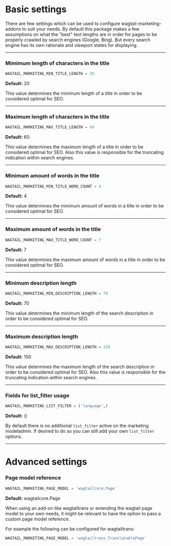 # Basic settings

There are few settings which can be used to configure wagtail-marketing-addons to suit your needs. By default this package makes a few assumptions on what the "best" text lengths are in order for pages to be properly crawled by search engines (Google, Bing). But every search engine has its own rationale and viewport states for displaying.

---

### Mimimum length of characters in the title

```python
WAGTAIL_MARKETING_MIN_TITLE_LENGTH = 20
```

**Default:** 20

This value determines the minimum length of a title in order to be considered optimal for SEO.

---

### Maximum length of characters in the title

```python
WAGTAIL_MARKETING_MAX_TITLE_LENGTH = 60
```

**Default:** 60

This value determines the maximum length of a title in order to be considered optimal for SEO. 
Also this value is responsible for the truncating indication within search engines.

---

### Minimum amount of words in the title

```python
WAGTAIL_MARKETING_MIN_TITLE_WORD_COUNT = 4
```

**Default:** 4

This value determines the minimum amount of words in a title in order to be considered optimal for SEO.

---

### Maximum amount of words in the title

```python
WAGTAIL_MARKETING_MAX_TITLE_WORD_COUNT = 7
```

**Default:** 7

This value determines the maximum amount of words in a title in order to be considered optimal for SEO.

---

### Minimum description length

```python
WAGTAIL_MARKETING_MIN_DESCRIPTION_LENGTH = 70
```

**Default:** 70

This value determines the minimum length of the search description in order to be considered optimal for SEO.

---

### Maximum description length

```python
WAGTAIL_MARKETING_MAX_DESCRIPTION_LENGTH = 150
```

**Default:** 150

This value determines the maximum length of the search description in order to be considered optimal for SEO.
Also this value is responsible for the truncating indication within search engines.

---

### Fields for list_filter usage

```python
WAGTAIL_MARKETING_LIST_FILTER = ('language',)
```

**Default:** ()

By default there is no additional `list_filter` active on the marketing modeladmin. 
If desired to do so you can still add your own `list_filter` options.

---

# Advanced settings

### Page model reference

```python
WAGTAIL_MARKETING_PAGE_MODEL = 'wagtailcore.Page'
```

**Default:** wagtailcore.Page

When using an add-on like wagtailtrans or extending the wagtail page model to your own needs, it might be relevant to have the option to pass a custom page model reference. 

For example the following can be configured for wagtailtrans:

```python
WAGTAIL_MARKETING_PAGE_MODEL = 'wagtailtrans.TranslatablePage'
```
